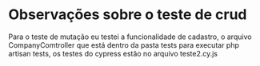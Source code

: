 # Observações sobre o teste de crud
Para o teste de mutação eu testei a funcionalidade de cadastro, 
o arquivo CompanyComtroller que está dentro da pasta tests para executar 
php artisan tests, os testes do cypress estão no arquivo teste2.cy.js
